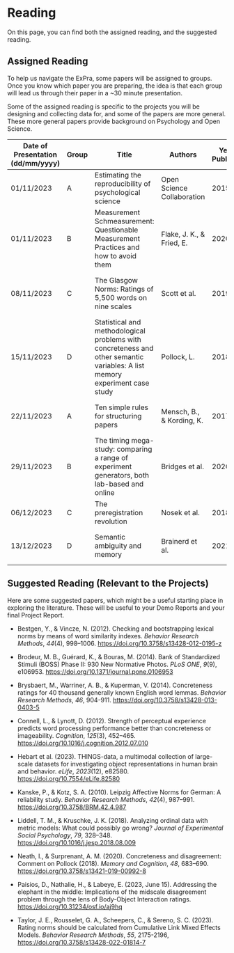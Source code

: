 # Reading

On this page, you can find both the assigned reading, and the suggested reading.

## Assigned Reading

To help us navigate the ExPra, some papers will be assigned to groups. Once you know which paper you are preparing, the idea is that each group will lead us through their paper in a ~30 minute presentation.

Some of the assigned reading is specific to the projects you will be designing and collecting data for, and some of the papers are more general. These more general papers provide background on Psychology and Open Science.

| Date of Presentation (dd/mm/yyyy) | Group | Title | Authors | Year of Publication | Link |
|-----------------------------------| ----- |-------| ------- | ------------------- | ---- |
| 01/11/2023 | A | Estimating the reproducibility of psychological science | Open Science Collaboration | 2015 | [*Science*, *349*(6251)](https://doi.org/10.1126/science.aac4716) |
| 01/11/2023 | B | Measurement Schmeasurement: Questionable Measurement Practices and how to avoid them  | Flake, J. K., & Fried, E. | 2020 | [*Advances in Methods and Practices in Psychological Science*, *3*(4), 456-465](https://doi.org/10.1177/2515245920952393) |
| 08/11/2023 | C | The Glasgow Norms: Ratings of 5,500 words on nine scales | Scott et al. | 2019 | [*Behavior Research Methods*, *51*(3), 1258–1270](https://doi.org/10.3758/s13428-018-1099-3) |
| 15/11/2023 | D | Statistical and methodological problems with concreteness and other semantic variables: A list memory experiment case study | Pollock, L. | 2018 | [*Behavior Research Methods*, *50*(3), 1198–1216](https://doi.org/10.3758/s13428-017-0938-y) |
| 22/11/2023 | A | Ten simple rules for structuring papers | Mensch, B., & Kording, K. | 2017 | [*PLOS Computational Biology* *13*(9): e1005619](https://doi.org/10.1371/journal.pcbi.1005619) |
| 29/11/2023 | B | The timing mega-study: comparing a range of experiment generators, both lab-based and online | Bridges et al. | 2020 | [*PeerJ*, 8:e9414](http://doi.org/10.7717/peerj.9414) |
| 06/12/2023 | C | The preregistration revolution | Nosek et al. | 2018 | [*PNAS*, *115*(11), 2600-2606](https://doi.org/10.1073/pnas.1708274114) |
| 13/12/2023 | D | Semantic ambiguity and memory | Brainerd et al. | 2021 | [*Journal of Memory and Language*, *121*, 104286](https://doi.org/10.1016/j.jml.2021.104286) |

## Suggested Reading (Relevant to the Projects)

Here are some suggested papers, which might be a useful starting place in exploring the literature. These will be useful to your Demo Reports and your final Project Report.

* Bestgen, Y., & Vincze, N. (2012). Checking and bootstrapping lexical norms by means of word similarity indexes. *Behavior Research Methods*, *44*(4), 998–1006. https://doi.org/10.3758/s13428-012-0195-z

* Brodeur, M. B., Guérard, K., & Bouras, M. (2014). Bank of Standardized Stimuli (BOSS) Phase II: 930 New Normative Photos. *PLoS ONE*, *9*(9), e106953. https://doi.org/10.1371/journal.pone.0106953

* Brysbaert, M., Warriner, A. B., & Kuperman, V. (2014). Concreteness ratings for 40 thousand generally known English word lemmas. *Behavior Research Methods*, *46*, 904-911. https://doi.org/10.3758/s13428-013-0403-5

* Connell, L., & Lynott, D. (2012). Strength of perceptual experience predicts word processing performance better than concreteness or imageability. *Cognition*, *125*(3), 452–465. https://doi.org/10.1016/j.cognition.2012.07.010

* Hebart et al. (2023). THINGS-data, a multimodal collection of large-scale datasets for investigating object representations in human brain and behavior. *eLife*, *2023*(12), e82580. https://doi.org/10.7554/eLife.82580

* Kanske, P., & Kotz, S. A. (2010). Leipzig Affective Norms for German: A reliability study. *Behavior Research Methods*, *42*(4), 987–991. https://doi.org/10.3758/BRM.42.4.987

* Liddell, T. M., & Kruschke, J. K. (2018). Analyzing ordinal data with metric models: What could possibly go wrong? *Journal of Experimental Social Psychology*, *79*, 328–348. https://doi.org/10.1016/j.jesp.2018.08.009

* Neath, I., & Surprenant, A. M. (2020). Concreteness and disagreement: Comment on Pollock (2018). *Memory and Cognition*, *48*, 683–690. https://doi.org/10.3758/s13421-019-00992-8

* Paisios, D., Nathalie, H., & Labeye, E. (2023, June 15). Addressing the elephant in the middle: Implications of the midscale disagreement problem through the lens of Body-Object Interaction ratings. https://doi.org/10.31234/osf.io/aj9hq

* Taylor, J. E., Rousselet, G. A., Scheepers, C., & Sereno, S. C. (2023). Rating norms should be calculated from Cumulative Link Mixed Effects Models. *Behavior Research Methods*, *55*, 2175-2196, https://doi.org/10.3758/s13428-022-01814-7
